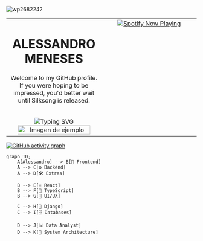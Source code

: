 
![wp2682242](https://github.com/user-attachments/assets/6befbc5e-7ab3-4c6c-8bdd-bb9e41bf6823)

<table align="center" border="0" cellspacing="0" cellpadding="0" width="100%">
  <tr>
    <td align="center" width="50%">
      <h1 style="font-size:32px;font-weight:bold;">ALESSANDRO MENESES</h1>
      <p>
        Welcome to my GitHub profile. If you were hoping to be impressed, you'd better wait until Silksong is released.
      </p>
       <br>
      <img src="https://readme-typing-svg.herokuapp.com/?color=FFF&size=30&center=true&vCenter=true&width=1000&lines=MUSIC+LOVER+;COFFEE+LOVER;LOVER+OF+THE+RAIN;TITS+LOVER;SILKSONG+LOVER" alt="Typing SVG" />
      <img src="https://i.pinimg.com/originals/62/ce/05/62ce0513c3d7f63c8769e279aa5f0258.jpg" alt="Imagen de ejemplo" width="90%" />
    </td>
    <td align="center" width="50%" valign="top">
      <a href="https://github.com/kittinan/spotify-github-profile">
        <img src="https://spotify-github-profile.kittinanx.com/api/view?uid=31ofu7wulobydsdrf753xicyozh4&cover_image=true&theme=default&show_offline=false&background_color=121212&interchange=false" alt="Spotify Now Playing" />
      </a>
    </td>
  </tr>
</table>

[![GitHub activity graph](https://github-readme-activity-graph.vercel.app/graph?username=AlessandroHMZ&bg_color=0d1117&color=ffffff&line=00b3ff&point=f9fafa&area=true&hide_border=true&t=20250902)](https://github.com/ashutosh00710/github-readme-activity-graph)

```mermaid
graph TD;
    A[Alessandro] --> B[🎨 Frontend]
    A --> C[⚙️ Backend]
    A --> D[🛠️ Extras]

    B --> E[⚛️ React]
    B --> F[📘 TypeScript]
    B --> G[🎨 UI/UX]

    C --> H[🐍 Django]
    C --> I[🗄️ Databases]

    D --> J[📊 Data Analyst]
    D --> K[🔧 System Architecture]
